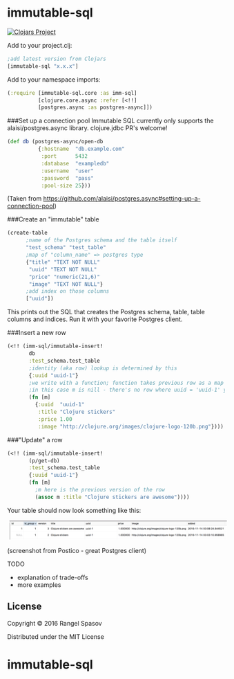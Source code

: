 # immutable-sql

[![Clojars Project](https://img.shields.io/clojars/v/immutable-sql.svg)](https://clojars.org/immutable-sql)

Add to your project.clj:

```clj
;add latest version from Clojars
[immutable-sql "x.x.x"]
```

Add to your namespace imports:

```clj
(:require [immutable-sql.core :as imm-sql]
          [clojure.core.async :refer [<!!]
          [postgres.async :as postgres-async]])
```

###Set up a connection pool
Immutable SQL currently only supports the alaisi/postgres.async library. clojure.jdbc PR's welcome!
```clj
(def db (postgres-async/open-db
          {:hostname  "db.example.com"
           :port      5432                                  
           :database  "exampledb"
           :username  "user"
           :password  "pass"
           :pool-size 25}))
```
(Taken from https://github.com/alaisi/postgres.async#setting-up-a-connection-pool)


###Create an "immutable" table

```clj
(create-table
      ;name of the Postgres schema and the table itself
      "test_schema" "test_table"
      ;map of "column_name" => postgres type
      {"title" "TEXT NOT NULL"
       "uuid" "TEXT NOT NULL"
       "price" "numeric(21,6)"
       "image" "TEXT NOT NULL"}
      ;add index on those columns
      ["uuid"])
```
This prints out the SQL that creates the Postgres schema, table, table columns and indices. Run it with your favorite Postgres client.


###Insert a new row
```clj
(<!! (imm-sql/immutable-insert!
       db
       :test_schema.test_table
       ;identity (aka row) lookup is determined by this
       {:uuid "uuid-1"}
       ;we write with a function; function takes previous row as a map
       ;in this case m is nill - there's no row where uuid = 'uuid-1' yet 
       (fn [m]
         {:uuid  "uuid-1"
          :title "Clojure stickers"
          :price 1.00
          :image "http://clojure.org/images/clojure-logo-120b.png"})))
```

###"Update" a row 
```clj
(<!! (imm-sql/immutable-insert!
       (p/get-db)
       :test_schema.test_table
       {:uuid "uuid-1"}
       (fn [m]
         ;m here is the previous version of the row 
         (assoc m :title "Clojure stickers are awesome"))))
```

Your table should now look something like this:

<img src="/doc/table1.png" width="800px" hspace="5px"/>
<br>

(screenshot from Postico - great Postgres client)


TODO
- explanation of trade-offs
- more examples

## License

Copyright © 2016 Rangel Spasov

Distributed under the MIT License
# immutable-sql
